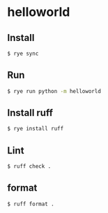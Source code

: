 # helloworld

## Install
```bash
$ rye sync
```

## Run
```bash
$ rye run python -m helloworld
```

## Install ruff
```bash
$ rye install ruff
```

## Lint
```bash
$ ruff check .
```

## format
```bash
$ ruff format .
```

